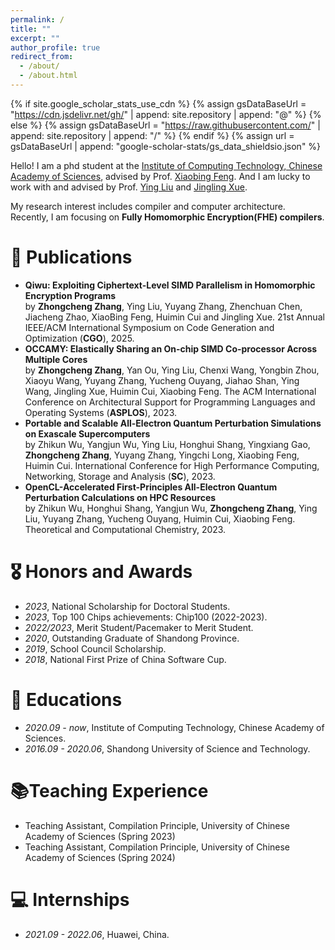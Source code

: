 ```yaml
---
permalink: /
title: ""
excerpt: ""
author_profile: true
redirect_from: 
  - /about/
  - /about.html
---
```


{% if site.google_scholar_stats_use_cdn %}
{% assign gsDataBaseUrl = "https://cdn.jsdelivr.net/gh/" | append: site.repository | append: "@" %}
{% else %}
{% assign gsDataBaseUrl = "https://raw.githubusercontent.com/" | append: site.repository | append: "/" %}
{% endif %}
{% assign url = gsDataBaseUrl | append: "google-scholar-stats/gs_data_shieldsio.json" %}

<span class='anchor' id='about-me'></span>

Hello! I am a phd student at the [Institute of Computing Technology, Chinese Academy of Sciences](http://www.ict.ac.cn/), advised by Prof. [Xiaobing Feng](http://www.ict.ac.cn/sourcedb/cn/jssrck/200909/t20090917_2496613.html). And I am lucky to work with and advised by Prof. [Ying Liu](http://www.ict.ac.cn/sourcedb/cn/jssrck/202201/t20220111_6338879.html) and [Jingling Xue](https://www.cse.unsw.edu.au/~jingling/).

My research interest includes compiler and computer architecture. Recently, I am focusing on **Fully Homomorphic Encryption(FHE) compilers**.

# 📝 Publications 
- **Qiwu: Exploiting Ciphertext-Level SIMD Parallelism in Homomorphic Encryption Programs**<br>
by **Zhongcheng Zhang**, Ying Liu, Yuyang Zhang, Zhenchuan Chen, Jiacheng Zhao, XiaoBing Feng, Huimin Cui and Jingling Xue. 21st Annual IEEE/ACM International Symposium on Code Generation and Optimization (**CGO**), 2025.
- **OCCAMY: Elastically Sharing an On-chip SIMD Co-processor Across Multiple Cores**<br>
by **Zhongcheng Zhang**, Yan Ou, Ying Liu, Chenxi Wang, Yongbin Zhou, Xiaoyu Wang, Yuyang Zhang, Yucheng Ouyang, Jiahao Shan, Ying Wang, Jingling Xue, Huimin Cui, Xiaobing Feng. The ACM International Conference on Architectural Support for Programming Languages and Operating Systems (**ASPLOS**), 2023.
- **Portable and Scalable All-Electron Quantum Perturbation Simulations on Exascale Supercomputers**<br>
by Zhikun Wu, Yangjun Wu, Ying Liu, Honghui Shang, Yingxiang Gao, **Zhongcheng Zhang**, Yuyang Zhang, Yingchi Long, Xiaobing Feng, Huimin Cui. International Conference for High Performance Computing, Networking, Storage and Analysis (**SC**), 2023.
- **OpenCL-Accelerated First-Principles All-Electron Quantum Perturbation Calculations on HPC Resources** <br>
by Zhikun Wu, Honghui Shang, Yangjun Wu, **Zhongcheng Zhang**, Ying Liu, Yuyang Zhang, Yucheng Ouyang, Huimin Cui, Xiaobing Feng. Theoretical and Computational Chemistry, 2023.

# 🎖 Honors and Awards
- *2023*, National Scholarship for Doctoral Students.
- *2023*, Top 100 Chips achievements: Chip100 (2022-2023).
- *2022/2023*, Merit Student/Pacemaker to Merit Student.
- *2020*, Outstanding Graduate of Shandong Province.
- *2019*, School Council Scholarship.
- *2018*, National First Prize of China Software Cup.

# 📖 Educations
- *2020.09 - now*, Institute of Computing Technology, Chinese Academy of Sciences. 
- *2016.09 - 2020.06*, Shandong University of Science and Technology.

<span class='anchor' id='-teaching-experience'></span>
# 📚Teaching Experience
- Teaching Assistant, Compilation Principle, University of Chinese Academy of Sciences (Spring 2023)
- Teaching Assistant, Compilation Principle, University of Chinese Academy of Sciences (Spring 2024)

# 💻 Internships
- *2021.09 - 2022.06*, Huawei, China.